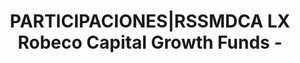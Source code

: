 ---
layout: asset
title: PARTICIPACIONES|RSSMDCA LX Robeco Capital Growth Funds -
isin: LU2145464264
---
